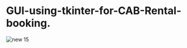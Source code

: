 # GUI-using-tkinter-for-CAB-Rental-booking.



![new 15](https://user-images.githubusercontent.com/90713809/205028959-effd084b-576f-4c93-82ec-c5bd9f585b2a.png)
